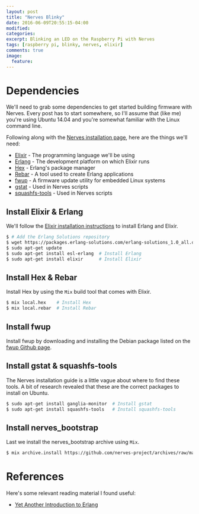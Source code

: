 ```yaml
---
layout: post
title: "Nerves Blinky"
date: 2016-06-09T20:55:15-04:00
modified:
categories:
excerpt: Blinking an LED on the Raspberry Pi with Nerves
tags: [raspberry pi, blinky, nerves, elixir]
comments: true
image:
  feature:
---
```


# Dependencies

We'll need to grab some dependencies to get started building firmware with Nerves. Every post has to start somewhere, so I'll assume that (like me) you're using Ubuntu 14.04 and you're somewhat familiar with the Linux command line.

Following along with the [Nerves installation page](https://hexdocs.pm/nerves/installation.html), here are the things we'll need:

- [Elixir](http://elixir-lang.org/) - The programming language we'll be using
- [Erlang](http://www.erlang.org/) - The development platform on which Elixir runs
- [Hex](https://hex.pm/) - Erlang's package manager
- [Rebar](https://github.com/erlang/rebar3) - A tool used to create Erlang applications
- [fwup](https://github.com/fhunleth/fwup) - A firmware update utility for embedded Linux systems
- [gstat](http://manpages.ubuntu.com/manpages/wily/man1/gstat.1.html) - Used in Nerves scripts
- [squashfs-tools](http://packages.ubuntu.com/trusty/squashfs-tools) - Used in Nerves scripts

## Install Elixir & Erlang

We'll follow the [Elixir installation instructions](http://elixir-lang.org/install.html) to install Erlang and Elixir.

```bash
$ # Add the Erlang Solutions repository
$ wget https://packages.erlang-solutions.com/erlang-solutions_1.0_all.deb && sudo dpkg -i erlang-solutions_1.0_all.deb
$ sudo apt-get update
$ sudo apt-get install esl-erlang  # Install Erlang
$ sudo apt-get install elixir      # Install Elixir
```

## Install Hex & Rebar
Install Hex by using the `Mix` build tool that comes with Elixir.

```bash
$ mix local.hex    # Install Hex
$ mix local.rebar  # Install Rebar
```

## Install fwup
Install fwup by downloading and installing the Debian package listed on the [fwup Github page](https://github.com/fhunleth/fwup#installing).

## Install gstat & squashfs-tools
The Nerves installation guide is a little vague about where to find these tools. A bit of research revealed that these are the correct packages to install on Ubuntu.

```bash
$ sudo apt-get install ganglia-monitor  # Install gstat
$ sudo apt-get install squashfs-tools   # Install squashfs-tools
```

## Install nerves_bootstrap
Last we install the nerves_bootstrap archive using `Mix`.

```bash
$ mix archive.install https://github.com/nerves-project/archives/raw/master/nerves_bootstrap.ez
```

# References

Here's some relevant reading material I found useful:

- [Yet Another Introduction to Erlang](http://theerlangelist.blogspot.com/2012/12/yet-another-introduction-to-erlang.html)
